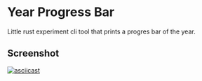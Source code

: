 # Year Progress Bar

Little rust experiment cli tool that prints a progres bar of the year.

## Screenshot

[![asciicast](https://asciinema.org/a/KSlhBufRL5ZZBge71E7wtqZ4g.svg)](https://asciinema.org/a/KSlhBufRL5ZZBge71E7wtqZ4g)

